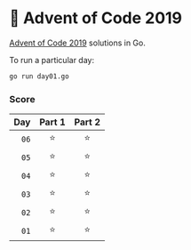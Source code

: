 # 🎄 Advent of Code 2019

[Advent of Code 2019](https://adventofcode.com/2019) solutions in Go.

To run a particular day:

```bash
go run day01.go
```

### Score

|  Day | Part 1 | Part 2 |
| ---: | :----: | :----: |
| `06` |   ⭐   |   ⭐   |
| `05` |   ⭐   |   ⭐   |
| `04` |   ⭐   |   ⭐   |
| `03` |   ⭐   |   ⭐   |
| `02` |   ⭐   |   ⭐   |
| `01` |   ⭐   |   ⭐   |
